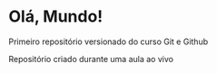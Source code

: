 # Olá, Mundo!
 Primeiro repositório versionado do curso Git e Github

 Repositório criado durante uma aula ao vivo

